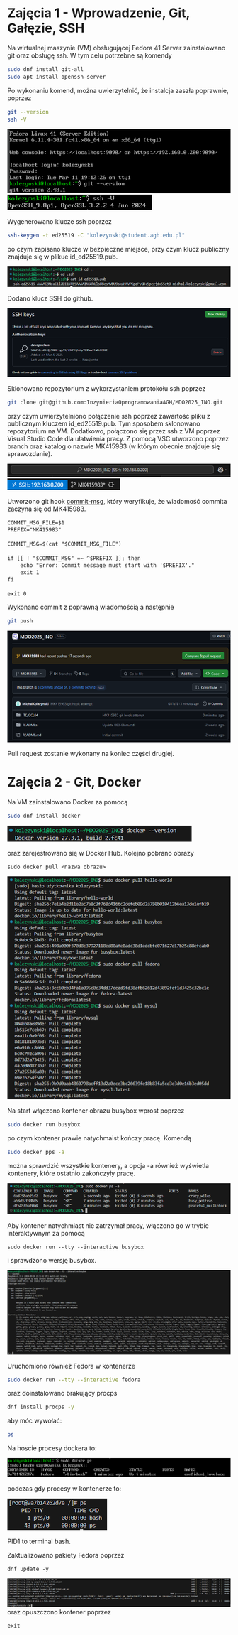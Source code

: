 # Zajęcia 1 - Wprowadzenie, Git, Gałęzie, SSH


Na wirtualnej maszynie (VM) obsługującej Fedora 41 Server zainstalowano git oraz obsługę ssh. W tym celu potrzebne są komendy
```sh
sudo dnf install git-all
sudo apt install openssh-server
```
Po wykonaniu komend, można uwierzytelnić, że instalcja zaszła poprawnie, poprzez
```sh
git --version
ssh -V
```
![image](1.PNG)
![image](2.PNG)

Wygenerowano klucze ssh poprzez
```sh
ssh-keygen -t ed25519 -C "kolezynski@student.agh.edu.pl"
```
po czym zapisano klucze w bezpieczne miejsce, przy czym klucz publiczny znajduje się w plikue id_ed25519.pub.

![image](3.PNG) 

Dodano klucz SSH do github.

![image](4.PNG)

Sklonowano repozytorium z wykorzystaniem protokołu ssh poprzez
```sh
git clone git@github.com:InzynieriaOprogramowaniaAGH/MDO2025_INO.git
```
przy czym uwierzytelniono połączenie ssh poprzez zawartość pliku z publicznym kluczem id_ed25519.pub. Tym sposobem sklonowano repozytorium na VM. Dodatkowo, połączono się przez ssh z VM poprzez Visual Studio Code dla ułatwienia pracy. Z pomocą VSC utworzono poprzez branch oraz katalog o nazwie MK415983 (w którym obecnie znajduje się sprawozdanie).

![image](5.PNG)
![image](6.PNG)

Utworzono git hook [commit-msg](commit-msg), który weryfikuje, że wiadomość commita zaczyna się od MK415983.
```
COMMIT_MSG_FILE=$1
PREFIX="MK415983"

COMMIT_MSG=$(cat "$COMMIT_MSG_FILE")

if [[ ! "$COMMIT_MSG" =~ ^$PREFIX ]]; then
    echo "Error: Commit message must start with '$PREFIX'."
    exit 1
fi

exit 0
```
Wykonano commit z poprawną wiadomością a następnie 
```sh
git push
```
![image](7.PNG)

Pull request zostanie wykonany na koniec części drugiej.

# Zajęcia 2 - Git, Docker

Na VM zainstalowano Docker za pomocą
```sh
sudo dnf install docker
```

![image](201.PNG)

oraz zarejestrowano się w Docker Hub. Kolejno pobrano obrazy

```
sudo docker pull <nazwa obrazu>
```

![image](202.PNG)

Na start włączono kontener obrazu busybox wprost poprzez
```sh
sudo docker run busybox
```
po czym kontener prawie natychmaist kończy pracę. Komendą
```sh
sudo docker pps -a
```
można sprawdzić wszystkie kontenery, a opcja -a również wyświetla kontenery, które ostatnio zakończyły pracę.

![image](203.PNG)

Aby kontener natychmiast nie zatrzymał pracy, włączono go w trybie interaktywnym za pomocą
```
sudo docker run --tty --interactive busybox
```

i sprawdzono wersję busybox.

![image](204.PNG)

Uruchomiono również Fedora w kontenerze
```sh
sudo docker run --tty --interactive fedora
```
oraz doinstalowano brakujący procps
```sh
dnf install procps -y
```
aby móc wywołać:
```sh
ps
```
Na hoscie procesy dockera to:

![image](206.PNG)

podczas gdy procesy w kontenerze to:

![image](205.PNG)

PID1 to terminal bash.

Zaktualizowano pakiety Fedora poprzez

```
dnf update -y
```
![image](207.PNG)
oraz opuszczono kontener poprzez
```
exit
```
